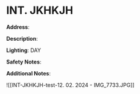 # INT. JKHKJH

**Address**: 

**Description**: 

**Lighting**: DAY

**Safety Notes**: 

**Additional Notes**: 

![[INT-JKHKJH-test-12. 02. 2024 - IMG_7733.JPG]]